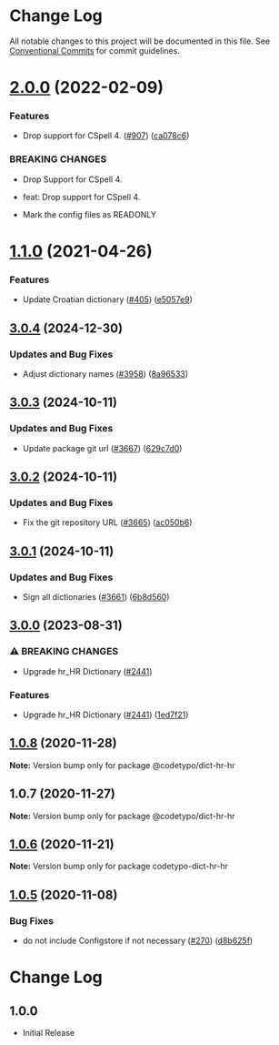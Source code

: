 # Change Log

All notable changes to this project will be documented in this file.
See [Conventional Commits](https://conventionalcommits.org) for commit guidelines.

# [2.0.0](https://github.com/khulnasoft/codetypo-dicts/compare/@codetypo/dict-hr-hr@1.1.0...@codetypo/dict-hr-hr@2.0.0) (2022-02-09)


### Features

* Drop support for CSpell 4. ([#907](https://github.com/khulnasoft/codetypo-dicts/issues/907)) ([ca078c6](https://github.com/khulnasoft/codetypo-dicts/commit/ca078c6a2e188cc3cf6276db1ba7e007f0f06f27))


### BREAKING CHANGES

* Drop Support for CSpell 4.

* feat: Drop support for CSpell 4.
* Mark the config files as READONLY





# [1.1.0](https://github.com/khulnasoft/codetypo-dicts/compare/@codetypo/dict-hr-hr@1.0.8...@codetypo/dict-hr-hr@1.1.0) (2021-04-26)


### Features

* Update Croatian dictionary ([#405](https://github.com/khulnasoft/codetypo-dicts/issues/405)) ([e5057e9](https://github.com/khulnasoft/codetypo-dicts/commit/e5057e9eb6be924c15150eb4c07b107184a08e34))





## [3.0.4](https://github.com/khulnasoft/codetypo-dicts/compare/@codetypo/dict-hr-hr@3.0.3...@codetypo/dict-hr-hr@3.0.4) (2024-12-30)


### Updates and Bug Fixes

* Adjust dictionary names ([#3958](https://github.com/khulnasoft/codetypo-dicts/issues/3958)) ([8a96533](https://github.com/khulnasoft/codetypo-dicts/commit/8a96533bec21280103740868b81559437c413501))

## [3.0.3](https://github.com/khulnasoft/codetypo-dicts/compare/@codetypo/dict-hr-hr@3.0.2...@codetypo/dict-hr-hr@3.0.3) (2024-10-11)


### Updates and Bug Fixes

* Update package git url ([#3667](https://github.com/khulnasoft/codetypo-dicts/issues/3667)) ([629c7d0](https://github.com/khulnasoft/codetypo-dicts/commit/629c7d0a5e1bacad1d3874b1f8372edc3494ef97))

## [3.0.2](https://github.com/khulnasoft/codetypo-dicts/compare/@codetypo/dict-hr-hr@3.0.1...@codetypo/dict-hr-hr@3.0.2) (2024-10-11)


### Updates and Bug Fixes

* Fix the git repository URL ([#3665](https://github.com/khulnasoft/codetypo-dicts/issues/3665)) ([ac050b6](https://github.com/khulnasoft/codetypo-dicts/commit/ac050b697d57820109995e92fac5ccc32ced1723))

## [3.0.1](https://github.com/khulnasoft/codetypo-dicts/compare/@codetypo/dict-hr-hr@3.0.0...@codetypo/dict-hr-hr@3.0.1) (2024-10-11)


### Updates and Bug Fixes

* Sign all dictionaries ([#3661](https://github.com/khulnasoft/codetypo-dicts/issues/3661)) ([6b8d560](https://github.com/khulnasoft/codetypo-dicts/commit/6b8d560cf51a593458ce42bca415859f872cfc97))

## [3.0.0](https://github.com/khulnasoft/codetypo-dicts/compare/@codetypo/dict-hr-hr@2.0.0...@codetypo/dict-hr-hr@3.0.0) (2023-08-31)


### ⚠ BREAKING CHANGES

* Upgrade hr_HR Dictionary ([#2441](https://github.com/khulnasoft/codetypo-dicts/issues/2441))

### Features

* Upgrade hr_HR Dictionary ([#2441](https://github.com/khulnasoft/codetypo-dicts/issues/2441)) ([1ed7f21](https://github.com/khulnasoft/codetypo-dicts/commit/1ed7f214071eb596238f618b5e00384acf4c4d2e))

## [1.0.8](https://github.com/khulnasoft/codetypo-dicts/compare/@codetypo/dict-hr-hr@1.0.7...@codetypo/dict-hr-hr@1.0.8) (2020-11-28)

**Note:** Version bump only for package @codetypo/dict-hr-hr





## 1.0.7 (2020-11-27)

**Note:** Version bump only for package @codetypo/dict-hr-hr





## [1.0.6](https://github.com/khulnasoft/codetypo-dicts/compare/codetypo-dict-hr-hr@1.0.5...codetypo-dict-hr-hr@1.0.6) (2020-11-21)

**Note:** Version bump only for package codetypo-dict-hr-hr

## [1.0.5](https://github.com/khulnasoft/codetypo-dicts/compare/codetypo-dict-hr-hr@1.0.4...codetypo-dict-hr-hr@1.0.5) (2020-11-08)

### Bug Fixes

- do not include Configstore if not necessary ([#270](https://github.com/khulnasoft/codetypo-dicts/issues/270)) ([d8b625f](https://github.com/khulnasoft/codetypo-dicts/commit/d8b625f2f42d5cc6c4a9390216ac1e5037886e44))

# Change Log
## 1.0.0

- Initial Release
